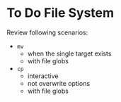 # To Do File System

Review following scenarios:

* `mv`
    * when the single target exists
    * with file globs
* `cp`
    * interactive
    * not overwrite options
    * with file globs

